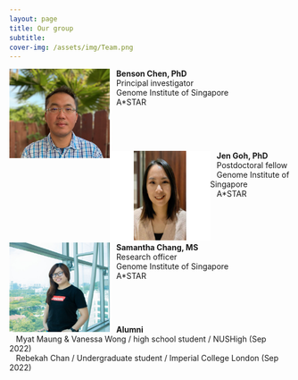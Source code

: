 ```yaml
---
layout: page
title: Our group
subtitle: 
cover-img: /assets/img/Team.png
---
```

<img alt="Benson Chen, PhD" align="left" src="/assets/img/Benson3.png" width="180" height="160"/>

&nbsp;&nbsp;&nbsp;<b>Benson Chen, PhD</b><br>
&nbsp;&nbsp;&nbsp;Principal investigator<br>
&nbsp;&nbsp;&nbsp;Genome Institute of Singapore<br>
&nbsp;&nbsp;&nbsp;A*STAR<br>

<br><br><br>

<img alt="Jen Goh, PhD" align="left" src="/assets/img/Jen2.jpg" width="180" height="160"/>

&nbsp;&nbsp;&nbsp;<b>Jen Goh, PhD</b><br>
&nbsp;&nbsp;&nbsp;Postdoctoral fellow<br>
&nbsp;&nbsp;&nbsp;Genome Institute of Singapore<br>
&nbsp;&nbsp;&nbsp;A*STAR<br>

<br><br><br>

<img alt="Samantha Chang, MS" align="left" src="/assets/img/Sam_2022.jpg" width="180" height="160"/>

&nbsp;&nbsp;&nbsp;<b>Samantha Chang, MS</b><br>
&nbsp;&nbsp;&nbsp;Research officer<br>
&nbsp;&nbsp;&nbsp;Genome Institute of Singapore<br>
&nbsp;&nbsp;&nbsp;A*STAR<br>

<br><br><br>


&nbsp;&nbsp;&nbsp;<b>Alumni</b><br>
&nbsp;&nbsp;&nbsp;Myat Maung & Vanessa Wong / high school student / NUSHigh (Sep 2022)<br>
&nbsp;&nbsp;&nbsp;Rebekah Chan / Undergraduate student / Imperial College London (Sep 2022)<br>

<br><br><br>
